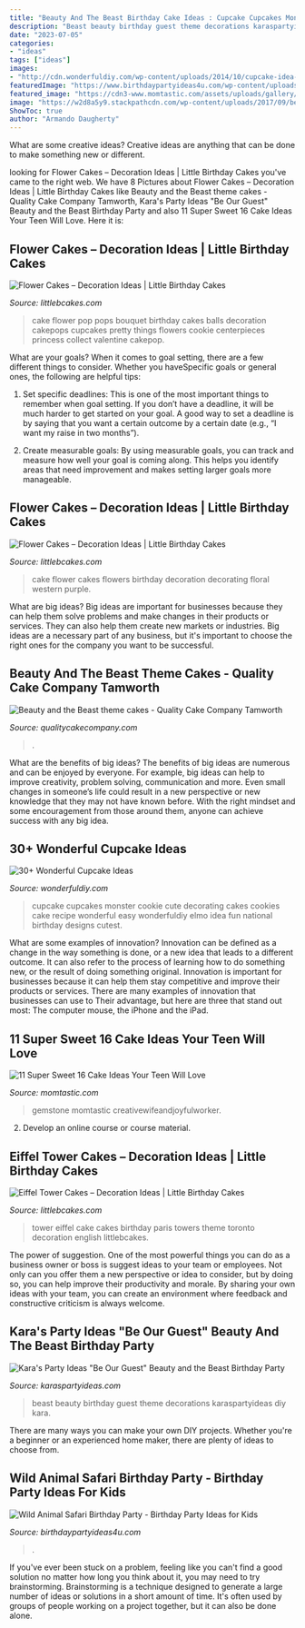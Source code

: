 ```yaml
---
title: "Beauty And The Beast Birthday Cake Ideas : Cupcake Cupcakes Monster Cookie Cute Decorating Cakes Cookies Cake Recipe Wonderful Easy Wonderfuldiy Elmo Idea Fun National Birthday Designs Cutest"
description: "Beast beauty birthday guest theme decorations karaspartyideas diy kara"
date: "2023-07-05"
categories:
- "ideas"
tags: ["ideas"]
images:
- "http://cdn.wonderfuldiy.com/wp-content/uploads/2014/10/cupcake-idea-17.jpg"
featuredImage: "https://www.birthdaypartyideas4u.com/wp-content/uploads/2017/02/Wild-Animal-Safari-Birthday-Party-Cake-600x900.jpg"
featured_image: "https://cdn3-www.momtastic.com/assets/uploads/gallery/11-super-sweet-16-birthday-cake-ideas/sweet-16-birthday-cake-ideas-10.jpg"
image: "https://w2d8a5y9.stackpathcdn.com/wp-content/uploads/2017/09/beauty-beast-two-tier-yellow-579x1030.jpg"
ShowToc: true
author: "Armando Daugherty"
---
```



What are some creative ideas?
Creative ideas are anything that can be done to make something new or different.

	

		
looking for Flower Cakes – Decoration Ideas | Little Birthday Cakes you've came to the right web. We have 8 Pictures about Flower Cakes – Decoration Ideas | Little Birthday Cakes like Beauty and the Beast theme cakes - Quality Cake Company Tamworth, Kara&#039;s Party Ideas &quot;Be Our Guest&quot; Beauty and the Beast Birthday Party and also 11 Super Sweet 16 Cake Ideas Your Teen Will Love. Here it is:
		
    
## Flower Cakes – Decoration Ideas | Little Birthday Cakes

<img loading=lazy src="http://www.littlebcakes.com/wp-content/uploads/2013/08/Flower-Cake-Pops.jpg" onerror="this.onerror=null;this.src='https://tse4.mm.bing.net/th?id=OIP.sC9Z5PjZqu2Mv7-As9YtSAHaJ4&amp;pid=15.1';" alt="Flower Cakes – Decoration Ideas | Little Birthday Cakes">

_Source: littlebcakes.com_

>cake flower pop pops bouquet birthday cakes balls decoration cakepops cupcakes pretty things flowers cookie centerpieces princess collect valentine cakepop. 

	

What are your goals?
When it comes to goal setting, there are a few different things to consider. Whether you haveSpecific goals or general ones, the following are helpful tips:
1. Set specific deadlines: This is one of the most important things to remember when goal setting. If you don’t have a deadline, it will be much harder to get started on your goal. A good way to set a deadline is by saying that you want a certain outcome by a certain date (e.g., “I want my raise in two months”).

2. Create measurable goals: By using measurable goals, you can track and measure how well your goal is coming along. This helps you identify areas that need improvement and makes setting larger goals more manageable.

    
## Flower Cakes – Decoration Ideas | Little Birthday Cakes

<img loading=lazy src="http://www.littlebcakes.com/wp-content/uploads/2013/08/Flower-Birthday-Cake-Ideas.jpg" onerror="this.onerror=null;this.src='https://tse2.mm.bing.net/th?id=OIP.1mKR5rL0-B-CdJaIrRlDqwHaI5&amp;pid=15.1';" alt="Flower Cakes – Decoration Ideas | Little Birthday Cakes">

_Source: littlebcakes.com_

>cake flower cakes flowers birthday decoration decorating floral western purple. 

	

What are big ideas?
Big ideas are important for businesses because they can help them solve problems and make changes in their products or services. They can also help them create new markets or industries. Big ideas are a necessary part of any business, but it's important to choose the right ones for the company you want to be successful.

    
## Beauty And The Beast Theme Cakes - Quality Cake Company Tamworth

<img loading=lazy src="https://w2d8a5y9.stackpathcdn.com/wp-content/uploads/2017/09/beauty-beast-two-tier-yellow-579x1030.jpg" onerror="this.onerror=null;this.src='https://tse1.mm.bing.net/th?id=OIP.aZpOA75w7rQIlUfijYM6BgHaNL&amp;pid=15.1';" alt="Beauty and the Beast theme cakes - Quality Cake Company Tamworth">

_Source: qualitycakecompany.com_

>. 

	

What are the benefits of big ideas?
The benefits of big ideas are numerous and can be enjoyed by everyone. For example, big ideas can help to improve creativity, problem solving, communication and more. Even small changes in someone’s life could result in a new perspective or new knowledge that they may not have known before. With the right mindset and some encouragement from those around them, anyone can achieve success with any big idea.

    
## 30+ Wonderful Cupcake Ideas

<img loading=lazy src="http://cdn.wonderfuldiy.com/wp-content/uploads/2014/10/cupcake-idea-17.jpg" onerror="this.onerror=null;this.src='https://tse4.mm.bing.net/th?id=OIP.36xV0xGq6SsBWIgt8LJ_pgHaLJ&amp;pid=15.1';" alt="30+ Wonderful Cupcake Ideas">

_Source: wonderfuldiy.com_

>cupcake cupcakes monster cookie cute decorating cakes cookies cake recipe wonderful easy wonderfuldiy elmo idea fun national birthday designs cutest. 

	

What are some examples of innovation?
Innovation can be defined as a change in the way something is done, or a new idea that leads to a different outcome. It can also refer to the process of learning how to do something new, or the result of doing something original. Innovation is important for businesses because it can help them stay competitive and improve their products or services. There are many examples of innovation that businesses can use to Their advantage, but here are three that stand out most: The computer mouse, the iPhone and the iPad.

    
## 11 Super Sweet 16 Cake Ideas Your Teen Will Love

<img loading=lazy src="https://cdn3-www.momtastic.com/assets/uploads/gallery/11-super-sweet-16-birthday-cake-ideas/sweet-16-birthday-cake-ideas-10.jpg" onerror="this.onerror=null;this.src='https://tse3.mm.bing.net/th?id=OIP.MhK-ESBLzFd3vHs2v0oLzQHaLG&amp;pid=15.1';" alt="11 Super Sweet 16 Cake Ideas Your Teen Will Love">

_Source: momtastic.com_

>gemstone momtastic creativewifeandjoyfulworker. 

	

2. Develop an online course or course material.

    
## Eiffel Tower Cakes – Decoration Ideas | Little Birthday Cakes

<img loading=lazy src="http://www.littlebcakes.com/wp-content/uploads/2014/02/Eiffel-Tower-Cakes.jpg" onerror="this.onerror=null;this.src='https://tse1.mm.bing.net/th?id=OIP.E1NWIFR-xDAqPOcNOdadxgHaLD&amp;pid=15.1';" alt="Eiffel Tower Cakes – Decoration Ideas | Little Birthday Cakes">

_Source: littlebcakes.com_

>tower eiffel cake cakes birthday paris towers theme toronto decoration english littlebcakes. 

	

The power of suggestion.
One of the most powerful things you can do as a business owner or boss is suggest ideas to your team or employees. Not only can you offer them a new perspective or idea to consider, but by doing so, you can help improve their productivity and morale. By sharing your own ideas with your team, you can create an environment where feedback and constructive criticism is always welcome.

    
## Kara&#039;s Party Ideas &quot;Be Our Guest&quot; Beauty And The Beast Birthday Party

<img loading=lazy src="https://karaspartyideas.com/wp-content/uploads/2017/04/22Be-Our-Guest22-Beauty-and-the-Beast-Birthday-Party-via-Karas-Party-Ideas-KarasPartyIdeas.com17.jpg" onerror="this.onerror=null;this.src='https://tse3.mm.bing.net/th?id=OIP.9YyeC9AhDu8ynytBuMIMOQHaLG&amp;pid=15.1';" alt="Kara&#039;s Party Ideas &quot;Be Our Guest&quot; Beauty and the Beast Birthday Party">

_Source: karaspartyideas.com_

>beast beauty birthday guest theme decorations karaspartyideas diy kara. 

	

There are many ways you can make your own DIY projects. Whether you're a beginner or an experienced home maker, there are plenty of ideas to choose from.

    
## Wild Animal Safari Birthday Party - Birthday Party Ideas For Kids

<img loading=lazy src="https://www.birthdaypartyideas4u.com/wp-content/uploads/2017/02/Wild-Animal-Safari-Birthday-Party-Cake-600x900.jpg" onerror="this.onerror=null;this.src='https://tse4.mm.bing.net/th?id=OIP.H5M1bjP7OwwnzKgM9AzQkQHaLH&amp;pid=15.1';" alt="Wild Animal Safari Birthday Party - Birthday Party Ideas for Kids">

_Source: birthdaypartyideas4u.com_

>. 

	

If you've ever been stuck on a problem, feeling like you can't find a good solution no matter how long you think about it, you may need to try brainstorming. Brainstorming is a technique designed to generate a large number of ideas or solutions in a short amount of time. It's often used by groups of people working on a project together, but it can also be done alone.

